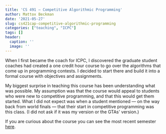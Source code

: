 ```yaml
---
title: 'CS 491 — Competitive Algorithmic Programming'
author: Mattox Beckman
date: '2021-05-27'
slug: cs421cap-competitive-algorithmic-programming
categories: ["teaching", "ICPC"]
tags: []
header:
  caption: ''
  image: ''
---
```


When I first became the coach for ICPC, I discovered the graduate student coaches had created a one credit hour
course to go over the algorithms that come up in programming contests.  I decided to start there and build it into
a formal course with objectives and assignments.

My biggest surprise in teaching this course has been understanding what was possible.  My assumption was that the
course would appeal to students who were new to competitive programming, and that this would get them started.
What I did not expect was when a student mentioned &mdash; on the way back from world finals &mdash; that their
start in competitive programming was this class.  (I did not ask if it was my version or the GTAs' version.)

If you are curious about the course you can see the most recent semester [here](https://uiuc-cs491cap.netlify.app).


